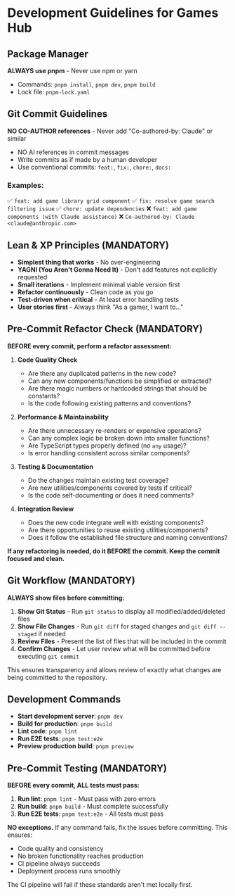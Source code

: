 # Development Guidelines for Games Hub

## Package Manager

**ALWAYS use pnpm** - Never use npm or yarn
- Commands: `pnpm install`, `pnpm dev`, `pnpm build`
- Lock file: `pnpm-lock.yaml`

## Git Commit Guidelines

**NO CO-AUTHOR references** - Never add "Co-authored-by: Claude" or similar
- NO AI references in commit messages
- Write commits as if made by a human developer
- Use conventional commits: `feat:`, `fix:`, `chore:`, `docs:`

### Examples:
✅ `feat: add game library grid component`
✅ `fix: resolve game search filtering issue`
✅ `chore: update dependencies`
❌ `feat: add game components (with Claude assistance)`
❌ `Co-authored-by: Claude <claude@anthropic.com>`

## Lean & XP Principles (MANDATORY)

- **Simplest thing that works** - No over-engineering
- **YAGNI (You Aren't Gonna Need It)** - Don't add features not explicitly requested
- **Small iterations** - Implement minimal viable version first
- **Refactor continuously** - Clean code as you go
- **Test-driven when critical** - At least error handling tests
- **User stories first** - Always think "As a gamer, I want to..."

## Pre-Commit Refactor Check (MANDATORY)

**BEFORE every commit, perform a refactor assessment:**

1. **Code Quality Check**
   - Are there any duplicated patterns in the new code?
   - Can any new components/functions be simplified or extracted?
   - Are there magic numbers or hardcoded strings that should be constants?
   - Is the code following existing patterns and conventions?

2. **Performance & Maintainability**
   - Are there unnecessary re-renders or expensive operations?
   - Can any complex logic be broken down into smaller functions?
   - Are TypeScript types properly defined (no `any` usage)?
   - Is error handling consistent across similar components?

3. **Testing & Documentation**
   - Do the changes maintain existing test coverage?
   - Are new utilities/components covered by tests if critical?
   - Is the code self-documenting or does it need comments?

4. **Integration Review**
   - Does the new code integrate well with existing components?
   - Are there opportunities to reuse existing utilities/components?
   - Does it follow the established file structure and naming conventions?

**If any refactoring is needed, do it BEFORE the commit. Keep the commit focused and clean.**

## Git Workflow (MANDATORY)

**ALWAYS show files before committing:**

1. **Show Git Status** - Run `git status` to display all modified/added/deleted files
2. **Show File Changes** - Run `git diff` for staged changes and `git diff --staged` if needed
3. **Review Files** - Present the list of files that will be included in the commit
4. **Confirm Changes** - Let user review what will be committed before executing `git commit`

This ensures transparency and allows review of exactly what changes are being committed to the repository.

## Development Commands

- **Start development server**: `pnpm dev`
- **Build for production**: `pnpm build`
- **Lint code**: `pnpm lint`
- **Run E2E tests**: `pnpm test:e2e`
- **Preview production build**: `pnpm preview`

## Pre-Commit Testing (MANDATORY)

**BEFORE every commit, ALL tests must pass:**

1. **Run lint**: `pnpm lint` - Must pass with zero errors
2. **Run build**: `pnpm build` - Must complete successfully  
3. **Run E2E tests**: `pnpm test:e2e` - All tests must pass

**NO exceptions.** If any command fails, fix the issues before committing. This ensures:
- Code quality and consistency
- No broken functionality reaches production
- CI pipeline always succeeds
- Deployment process runs smoothly

The CI pipeline will fail if these standards aren't met locally first.